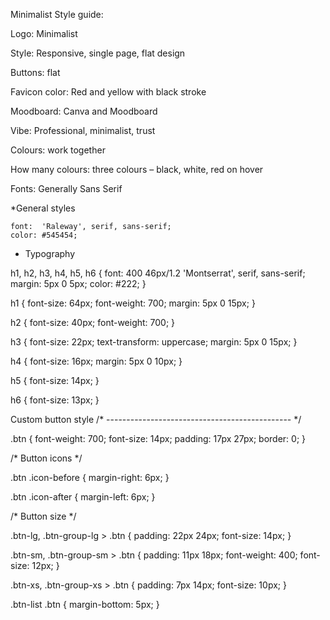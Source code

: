 Minimalist Style guide:

Logo: Minimalist

Style: Responsive, single page, flat design

Buttons: flat

Favicon color: Red and yellow with black stroke

Moodboard: Canva and Moodboard

Vibe: Professional, minimalist, trust

Colours: work together

How many colours: three colours – black, white, red on hover

Fonts: Generally Sans Serif

*General styles

	font:  'Raleway', serif, sans-serif;
	color: #545454;

* Typography

h1, h2, h3, h4, h5, h6 {
	font: 400 46px/1.2 'Montserrat', serif, sans-serif;
	margin: 5px 0 5px;
	color: #222;
}

h1 {
	font-size: 64px;
	font-weight: 700;
	margin: 5px 0 15px;
}

h2 {
	font-size: 40px;
	font-weight: 700;
}

h3 {
	font-size: 22px;
	text-transform: uppercase;
	margin: 5px 0 15px;
}

h4 {
	font-size: 16px;
	margin: 5px 0 10px;
}

h5 {
	font-size: 14px;
}

h6 {
	font-size: 13px;
}


Custom button style
/* ---------------------------------------------- */

.btn {
	font-weight: 700;
	font-size: 14px;
	padding: 17px 27px;
	border: 0;
}


/* Button icons */

.btn .icon-before {
	margin-right: 6px;
}

.btn .icon-after {
	margin-left: 6px;
}

/* Button size */

.btn-lg, .btn-group-lg > .btn {
	padding: 22px 24px;
	font-size: 14px;
}

.btn-sm, .btn-group-sm > .btn {
	padding: 11px 18px;
	font-weight: 400;
	font-size: 12px;
}

.btn-xs, .btn-group-xs > .btn {
	padding: 7px 14px;
	font-size: 10px;
}

.btn-list .btn {
	margin-bottom: 5px;
}
